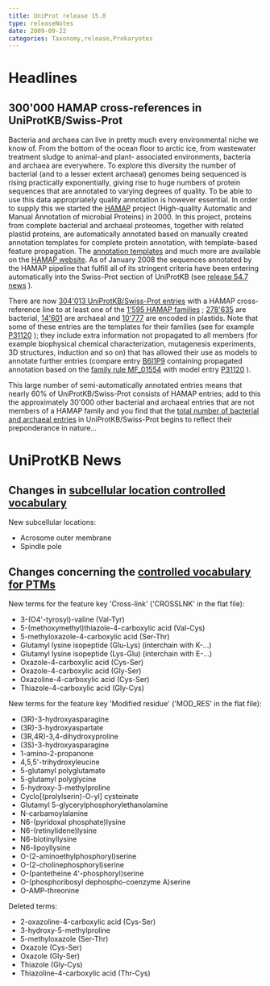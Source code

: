 ```yaml
---
title: UniProt release 15.8
type: releaseNotes
date: 2009-09-22
categories: Taxonomy,release,Prokaryotes
---
```


# Headlines

## 300'000 HAMAP cross-references in UniProtKB/Swiss-Prot

Bacteria and archaea can live in pretty much every environmental niche we know of. From the bottom of the ocean floor to arctic ice, from wastewater treatment sludge to animal-and plant- associated environments, bacteria and archaea are everywhere. To explore this diversity the number of bacterial (and to a lesser extent archaeal) genomes being sequenced is rising practically exponentially, giving rise to huge numbers of protein sequences that are annotated to varying degrees of quality. To be able to use this data appropriately quality annotation is however essential. In order to supply this we started the [HAMAP](http://hamap.expasy.org/) project (High-quality Automatic and Manual Annotation of microbial Proteins) in 2000. In this project, proteins from complete bacterial and archaeal proteomes, together with related plastid proteins, are automatically annotated based on manually created annotation templates for complete protein annotation, with template-based feature propagation. The [annotation templates](http://hamap.expasy.org/families.html) and much more are available on the [HAMAP website](http://hamap.expasy.org/). As of January 2008 the sequences annotated by the HAMAP pipeline that fulfill all of its stringent criteria have been entering automatically into the Swiss-Prot section of UniProtKB (see [release 54.7 news](http://www.uniprot.org/news/2008/01/15/release) ).

There are now [304'013 UniProtKB/Swiss-Prot entries](http://www.uniprot.org/uniprot/?query=database:hamap) with a HAMAP cross-reference line to at least one of the [1'595 HAMAP families](http://hamap.expasy.org/families.html) ; [278'635](http://www.uniprot.org/uniprot/?query=database:hamap+AND+taxonomy:2) are bacterial, [14'601](http://www.uniprot.org/uniprot/?query=database:hamap+AND+taxonomy:2157) are archaeal and [10'777](http://www.uniprot.org/uniprot/?query=organelle:plastid+AND+database:hamap) are encoded in plastids. Note that some of these entries are the templates for their families (see for example [P31120](http://www.uniprot.org/uniprot/P31120) ); they include extra information not propagated to all members (for example biophysical chemical characterization, mutagenesis experiments, 3D structures, induction and so on) that has allowed their use as models to annotate further entries (compare entry [B6I1P9](http://www.uniprot.org/uniprot/B6I1P9) containing propagated annotation based on the [family rule MF\_01554](http://hamap.expasy.org/unirule/MF_01554) with model entry [P31120](http://www.uniprot.org/uniprot/P31120) ).

This large number of semi-automatically annotated entries means that nearly 60% of UniProtKB/Swiss-Prot consists of HAMAP entries; add to this the approximately 30'000 other bacterial and archaeal entries that are not members of a HAMAP family and you find that the [total number of bacterial and archaeal entries](http://www.uniprot.org/uniprot/?query=(taxonomy:2+OR+taxonomy:2157)+AND+reviewed:yes) in UniProtKB/Swiss-Prot begins to reflect their preponderance in nature...

# UniProtKB News

## Changes in [subcellular location controlled vocabulary](https://ftp.uniprot.org/pub/databases/uniprot/current_release/knowledgebase/complete/docs/subcell)

New subcellular locations:

-   Acrosome outer membrane
-   Spindle pole

## Changes concerning the [controlled vocabulary for PTMs](https://ftp.uniprot.org/pub/databases/uniprot/current_release/knowledgebase/complete/docs/ptmlist)

New terms for the feature key 'Cross-link' ('CROSSLNK' in the flat file):

-   3-(O4'-tyrosyl)-valine (Val-Tyr)
-   5-(methoxymethyl)thiazole-4-carboxylic acid (Val-Cys)
-   5-methyloxazole-4-carboxylic acid (Ser-Thr)
-   Glutamyl lysine isopeptide (Glu-Lys) (interchain with K-...)
-   Glutamyl lysine isopeptide (Lys-Glu) (interchain with E-...)
-   Oxazole-4-carboxylic acid (Cys-Ser)
-   Oxazole-4-carboxylic acid (Gly-Ser)
-   Oxazoline-4-carboxylic acid (Cys-Ser)
-   Thiazole-4-carboxylic acid (Gly-Cys)

New terms for the feature key 'Modified residue' ('MOD\_RES' in the flat file):

-   (3R)-3-hydroxyasparagine
-   (3R)-3-hydroxyaspartate
-   (3R,4R)-3,4-dihydroxyproline
-   (3S)-3-hydroxyasparagine
-   1-amino-2-propanone
-   4,5,5'-trihydroxyleucine
-   5-glutamyl polyglutamate
-   5-glutamyl polyglycine
-   5-hydroxy-3-methylproline
-   Cyclo\[(prolylserin)-O-yl\] cysteinate
-   Glutamyl 5-glycerylphosphorylethanolamine
-   N-carbamoylalanine
-   N6-(pyridoxal phosphate)lysine
-   N6-(retinylidene)lysine
-   N6-biotinyllysine
-   N6-lipoyllysine
-   O-(2-aminoethylphosphoryl)serine
-   O-(2-cholinephosphoryl)serine
-   O-(pantetheine 4'-phosphoryl)serine
-   O-(phosphoribosyl dephospho-coenzyme A)serine
-   O-AMP-threonine

Deleted terms:

-   2-oxazoline-4-carboxylic acid (Cys-Ser)
-   3-hydroxy-5-methylproline
-   5-methyloxazole (Ser-Thr)
-   Oxazole (Cys-Ser)
-   Oxazole (Gly-Ser)
-   Thiazole (Gly-Cys)
-   Thiazoline-4-carboxylic acid (Thr-Cys)
